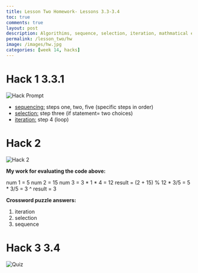 ```yaml
---
title: Lesson Two Homework- Lessons 3.3-3.4
toc: true
comments: true
layout: post
description: Algorithims, sequence, selection, iteration, mathmatical expressions, MOD, string concatination
permalink: /lesson_two/hw
image: /images/hw.jpg
categories: [week 14, hacks]
---
```


# Hack 1 3.3.1

![Hack Prompt]({{site.baseurl}}/images/hackprompt.png)


- <u>sequencing:</u> steps one, two, five (specific steps in order)
- <u>selection:</u> step three (if statement= two choices)
- <u>iteration:</u> step 4 (loop)

# Hack 2 

![Hack 2]({{site.baseurl}}/images/lessontwohacktwo.png)


**My work for evaluating the code above:**

num 1 = 5
num 2 = 15
num 3 = 3 * 1 * 4 = 12
result = (2 + 15) % 12 * 3/5 = 5 * 3/5 = 3
^
result = 3

**Crossword puzzle answers:**

1. iteration
2. selection
3. sequence


# Hack 3 3.4

![Quiz]({{site.baseurl}}/images/lessontwohackthree.png)

